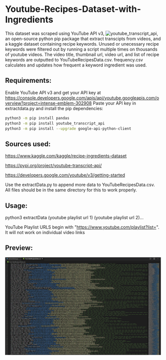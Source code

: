 # Youtube-Recipes-Dataset-with-Ingredients
This dataset was scraped using YouTube API v3, ![youtube_transcript_api](https://pypi.org/project/youtube-transcript-api/), an open-source python pip package that extract transcipts from videos, and a kaggle dataset containing recipe keywords.
Unused or unecessary recipe keywords were filtered out by running a script multiple times on thousands of youtube videos. The video title, thumbnail url, video url, and list
of recipe keywords are outputted to YouTubeRecipesData.csv. frequency.csv calculates and updates how frequent a keyword ingredient was used.
## Requirements:

Enable YouTube API v3 and get your API key at https://console.developers.google.com/apis/api/youtube.googleapis.com/overview?project=intense-emblem-302908
Paste your API key in extractdata.py and install the pip dependencies: 

```bash
python3 -m pip install pandas
python3 -m pip install youtube_transcript_api
python3 -m pip install --upgrade google-api-python-client
```

## Sources used:

https://www.kaggle.com/kaggle/recipe-ingredients-dataset

https://pypi.org/project/youtube-transcript-api/

https://developers.google.com/youtube/v3/getting-started

Use the extractData.py to append more data to YouTubeRecipesData.csv. All files should be in the same directory for this to work properly.

## Usage:
python3 extractData (youtube playlist url 1) (youtube playlist url 2)...

YouTube Playlist URLS begin with "https://www.youtube.com/playlist?list=". It will not work on individual video links

## Preview:
![dataset preview](https://github.com/kenny101/Youtube-Recipes-Dataset-with-Ingredients/blob/main/preview.jpg)
